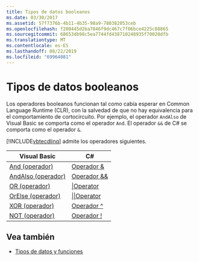 ```yaml
---
title: Tipos de datos booleanos
ms.date: 03/30/2017
ms.assetid: 57f7376b-4b11-4b35-98a9-780382053ceb
ms.openlocfilehash: f200445d2ba7846f9dc467c7f06bce4225c88865
ms.sourcegitcommit: 68653db98c5ea7744fd438710248935f70020dfb
ms.translationtype: MT
ms.contentlocale: es-ES
ms.lasthandoff: 08/22/2019
ms.locfileid: "69964081"
---
```

# <a name="boolean-data-types"></a>Tipos de datos booleanos
Los operadores booleanos funcionan tal como cabía esperar en Common Language Runtime (CLR), con la salvedad de que no hay equivalencia para el comportamiento de cortocircuito. Por ejemplo, el operador `AndAlso` de Visual Basic se comporta como el operador `And`. El operador `&&` de C# se comporta como el operador `&`.  
  
 [!INCLUDE[vbtecdlinq](../../../../../../includes/vbtecdlinq-md.md)] admite los operadores siguientes.  
  
|Visual Basic|C#|  
|------------------|---------|  
|[And (operador)](../../../../../visual-basic/language-reference/operators/and-operator.md)|[Operador &](../../../../../csharp/language-reference/operators/boolean-logical-operators.md#logical-and-operator-)|  
|[AndAlso (operador)](../../../../../visual-basic/language-reference/operators/andalso-operator.md)|[Operador &&](../../../../../csharp/language-reference/operators/boolean-logical-operators.md#conditional-logical-and-operator-)|  
|[OR (operador)](../../../../../visual-basic/language-reference/operators/or-operator.md)|[&#124;Operator](../../../../../csharp/language-reference/operators/boolean-logical-operators.md#logical-or-operator-)|  
|[OrElse (operador)](../../../../../visual-basic/language-reference/operators/orelse-operator.md)|[&#124;&#124;Operator](../../../../../csharp/language-reference/operators/boolean-logical-operators.md#conditional-logical-or-operator-)|  
|[XOR (operador)](../../../../../visual-basic/language-reference/operators/xor-operator.md)|[Operador ^](../../../../../csharp/language-reference/operators/boolean-logical-operators.md#logical-exclusive-or-operator-)|  
|[NOT (operador)](../../../../../visual-basic/language-reference/operators/not-operator.md)|[Operador \!](../../../../../csharp/language-reference/operators/boolean-logical-operators.md#logical-negation-operator-)|  
  
## <a name="see-also"></a>Vea también

- [Tipos de datos y funciones](../../../../../../docs/framework/data/adonet/sql/linq/data-types-and-functions.md)
